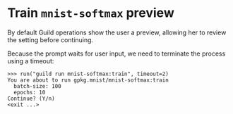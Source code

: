 # Train `mnist-softmax` preview

By default Guild operations show the user a preview, allowing her to
review the setting before continuing.

Because the prompt waits for user input, we need to terminate the
process using a timeout:

    >>> run("guild run mnist-softmax:train", timeout=2)
    You are about to run gpkg.mnist/mnist-softmax:train
      batch-size: 100
      epochs: 10
    Continue? (Y/n)
    <exit ...>
